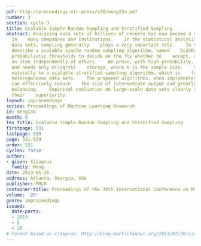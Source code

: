 ```yaml
---
pdf: http://proceedings.mlr.press/v28/meng13a.pdf
number: 3
section: cycle-3
title: Scalable Simple Random Sampling and Stratified Sampling
abstract: Analyzing data sets of billions of records has now become a regular task
  in    many companies and institutions.    In the statistical analysis of those massive
  data sets, sampling generally    plays a very important role.    In this work, we
  describe a scalable simple random sampling algorithm, named    ScaSRS, which uses
  probabilistic thresholds to decide on the fly whether to    accept, reject, or wait-list
  an item independently of others.    We prove, with high probability, it succeeds
  and needs only O(\sqrtk)    storage, where k is the sample size.    ScaSRS extends
  naturally to a scalable stratified sampling algorithm, which is    favorable for
  heterogeneous data sets.    The proposed algorithms, when implemented in MapReduce,
  can effectively reduce    the size of intermediate output and greatly improve load
  balancing.    Empirical evaluation on large-scale data sets clearly demonstrates
  their    superiority.
layout: inproceedings
series: Proceedings of Machine Learning Research
id: meng13a
month: 0
tex_title: Scalable Simple Random Sampling and Stratified Sampling
firstpage: 531
lastpage: 539
page: 531-539
order: 531
cycles: false
author:
- given: Xiangrui
  family: Meng
date: 2013-05-26
address: Atlanta, Georgia, USA
publisher: PMLR
container-title: Proceedings of the 30th International Conference on Machine Learning
volume: '28'
genre: inproceedings
issued:
  date-parts:
  - 2013
  - 5
  - 26
# Format based on citeproc: http://blog.martinfenner.org/2013/07/30/citeproc-yaml-for-bibliographies/
---
```

